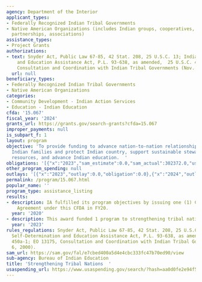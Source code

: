```yaml
---
agency: Department of the Interior
applicant_types:
- Federally Recognized Indian Tribal Governments
- Native American Organizations (includes Indian groups, cooperatives, corporations,
  partnerships, associations)
assistance_types:
- Project Grants
authorizations:
- text: Snyder Act, Public Law 67-85, 42 Stat. 208, 25 U.S.C. 13; Indian Self-Determination
    and Education Assistance Act, P.L. 93-638, as amended,  25 U.S.C. 450a-1; EO 13175,
    Consultation and Coordination with Indian Tribal Governments (Nov. 6, 2000).
  url: null
beneficiary_types:
- Federally Recognized Indian Tribal Governments
- Native American Organizations
categories:
- Community Development - Indian Action Services
- Education - Indian Education
cfda: '15.067'
fiscal_year: '2024'
grants_url: https://grants.gov/search-grants?cfda=15.067
improper_payments: null
is_subpart_f: 1
layout: program
objective: 'To provide funding to advance nation-to-nation relationships, support
  Indian families and protect Indian country, support sustainable stewardship of trust
  resources, and advance Indian education.  '
obligations: '[{"x":"2023","sam_estimate":0.0,"sam_actual":302372.0,"usa_spending_actual":302371.68},{"x":"2024","sam_estimate":0.0,"sam_actual":188553.0,"usa_spending_actual":188553.0},{"x":"2025","sam_estimate":0.0,"sam_actual":0.0,"usa_spending_actual":115307.9}]'
other_program_spending: null
outlays: '[{"x":"2023","outlay":0.0,"obligation":0.0},{"x":"2024","outlay":188553.0,"obligation":188553.0},{"x":"2025","outlay":0.0,"obligation":0.0}]'
permalink: /program/15.067.html
popular_name: ''
program_type: assistance_listing
results:
- description: IA fulfilled its program objectives by issuing one (1) Cooperative
    Agreement under this CFDA in FY20.
  year: '2020'
- description: This award funded 1 program to strengthening tribal nations.
  year: '2023'
rules_regulations: Snyder Act, Public Law 67-85, 42 Stat. 208, 25 U.S.C. 13; Indian
  Self-Determination and Education Assistance Act, P.L. 93-638, as amended,  25 U.S.C.
  450a-1; EO 13175, Consultation and Coordination with Indian Tribal Governments (Nov.
  6, 2000).
sam_url: https://sam.gov/fal/e7cbed400a5d4e4cbc333fc47b70ed90/view
sub-agency: Bureau of Indian Education
title: 'Strengthening Tribal Nations  '
usaspending_url: https://www.usaspending.gov/search/?hash=aa0d0fe2e94f5e9343beb172326abb5e
---
```

